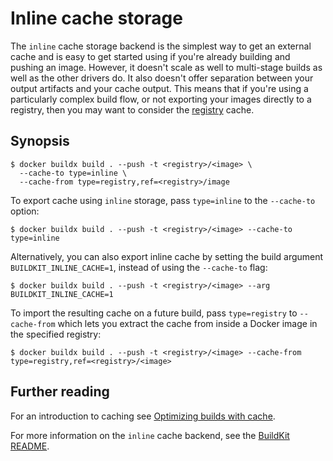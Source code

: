 # Inline cache storage

The `inline` cache storage backend is the simplest way to get an external cache
and is easy to get started using if you're already building and pushing an
image. However, it doesn't scale as well to multi-stage builds as well as the
other drivers do. It also doesn't offer separation between your output artifacts
and your cache output. This means that if you're using a particularly complex
build flow, or not exporting your images directly to a registry, then you may
want to consider the [registry](./registry.md) cache.

## Synopsis

```console
$ docker buildx build . --push -t <registry>/<image> \
  --cache-to type=inline \
  --cache-from type=registry,ref=<registry>/image
```

To export cache using `inline` storage, pass `type=inline` to the `--cache-to`
option:

```console
$ docker buildx build . --push -t <registry>/<image> --cache-to type=inline
```

Alternatively, you can also export inline cache by setting the build argument
`BUILDKIT_INLINE_CACHE=1`, instead of using the `--cache-to` flag:

```console
$ docker buildx build . --push -t <registry>/<image> --arg BUILDKIT_INLINE_CACHE=1
```

To import the resulting cache on a future build, pass `type=registry` to
`--cache-from` which lets you extract the cache from inside a Docker image in
the specified registry:

```console
$ docker buildx build . --push -t <registry>/<image> --cache-from type=registry,ref=<registry>/<image>
```

## Further reading

For an introduction to caching see
[Optimizing builds with cache](https://docs.docker.com/build/building/cache).

For more information on the `inline` cache backend, see the
[BuildKit README](https://github.com/moby/buildkit#inline-push-image-and-cache-together).
